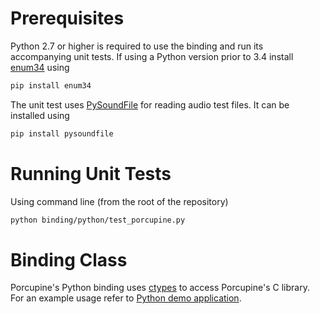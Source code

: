 # Prerequisites

Python 2.7 or higher is required to use the binding and run its accompanying unit tests. If using a Python version prior
to 3.4 install [enum34](https://pypi.python.org/pypi/enum34) using

```bash
pip install enum34
```

The unit test uses [PySoundFile](https://pypi.python.org/pypi/PySoundFile) for reading audio test files. It can be
installed using

```bash
pip install pysoundfile
```

# Running Unit Tests

Using command line (from the root of the repository)

```bash
python binding/python/test_porcupine.py
```

# Binding Class

Porcupine's Python binding uses [ctypes](https://docs.python.org/3.5/library/ctypes.html) to access Porcupine's C
library. For an example usage refer to [Python demo application](/demo/python/porcupine_demo_mic.py).  